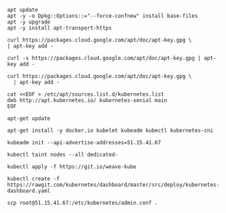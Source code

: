     apt update
    apt -y -o Dpkg::Options::="--force-confnew" install base-files
    apt -y upgrade
    apt -y install apt-transport-https

    curl https://packages.cloud.google.com/apt/doc/apt-key.gpg \
    | apt-key add -

    curl -s https://packages.cloud.google.com/apt/doc/apt-key.gpg | apt-key add -

    curl https://packages.cloud.google.com/apt/doc/apt-key.gpg \
      | apt-key add -

    cat <<EOF > /etc/apt/sources.list.d/kubernetes.list
    deb http://apt.kubernetes.io/ kubernetes-xenial main
    EOF

    apt-get update

    apt-get install -y docker.io kubelet kubeadm kubectl kubernetes-cni

    kubeadm init --api-advertise-addresses=51.15.41.67

    kubectl taint nodes --all dedicated-

    kubectl apply -f https://git.io/weave-kube

    kubectl create -f https://rawgit.com/kubernetes/dashboard/master/src/deploy/kubernetes-dashboard.yaml

    scp root@51.15.41.67:/etc/kubernetes/admin.conf .
